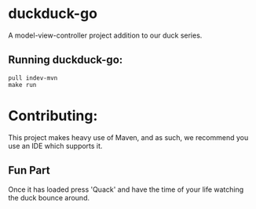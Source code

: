 # duckduck-go
A model-view-controller project addition to our duck series. 

## Running duckduck-go:
```git
pull indev-mvn
make run
```

# Contributing:
This project makes heavy use of Maven, and as such, we recommend you use an IDE which supports it.

## Fun Part
Once it has loaded press 'Quack' and have the time of your life watching the duck bounce around.
